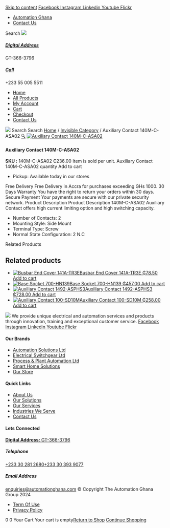 [Skip to content](https://store.automationghana.com/product/auxiliary-contact-140m-c-asa02/#content)
[ Facebook ](https://www.facebook.com/automationgh/) [ Instagram ](https://www.instagram.com/automationgh/) [ Linkedin ](https://www.linkedin.com/company/the-automation-ghana-limited/) [ Youtube ](https://www.youtube.com/channel/UCurrRDUSm5oIW39VXjn1u0w) [ Flickr ](https://www.flickr.com/photos/181794037@N07/)
  * [ Automation Ghana ](https://automationghana.com)
  * [ Contact Us ](https://store.automationghana.com/contact/)


Search
[ ![](https://store.automationghana.com/wp-content/uploads/2024/04/Website-TAGG-Logo-BLUE.png) ](https://store.automationghana.com/)
[ ](https://maps.app.goo.gl/m4xeaagWCNbLk4jM6)
#####  [ Digital Address ](https://maps.app.goo.gl/m4xeaagWCNbLk4jM6)
GT-366-3796 
[ ](tel:+233550055511)
#####  [ Call ](tel:+233550055511)
+233 55 005 5511 
  * [Home](https://store.automationghana.com/)
  * [All Products](https://store.automationghana.com/shop/)
  * [My Account](https://store.automationghana.com/my-account/)
  * [Cart](https://store.automationghana.com/cart/)
  * [Checkout](https://store.automationghana.com/checkout/)
  * [Contact Us](https://store.automationghana.com/contact/)


[![](https://store.automationghana.com/wp-content/uploads/2024/04/AutomationGhana_logo_white.png)](https://store.automationghana.com)
Search
Search
[Home](https://store.automationghana.com) / [Invisible Category](https://store.automationghana.com/product-category/invisible-category/) / Auxiliary Contact 140M-C-ASA02
[🔍](https://store.automationghana.com/product/auxiliary-contact-140m-c-asa02/)
[![Auxiliary Contact 140M-C-ASA02](https://store.automationghana.com/wp-content/uploads/2020/11/140M-C-ASA02.jpg)](https://store.automationghana.com/wp-content/uploads/2020/11/140M-C-ASA02.jpg)
####  Auxiliary Contact 140M-C-ASA02 
**SKU :** 140M-C-ASA02 
₵236.00
Item is sold per unit.
Auxiliary Contact 140M-C-ASA02 quantity
Add to cart
  * Pickup: Available today in our stores


Free Delivery 
Free Delivery in Accra for purchases exceeding GHs 1000. 
30 Days Warranty 
You have the right to return your orders within 30 days. 
Secure Payment 
Your payments are secure with our private security network. 
Product Description
Product Description
140M-C-ASA02 Auxiliary Contact offers high current limiting option and high switching capacity. 
  * Number of Contacts: 2
  * Mounting Style: Side Mount
  * Terminal Type: Screw
  * Normal State Configuration: 2 N.C


Related Products 
## Related products
  * [![Busbar End Cover 141A-TR3E](https://store.automationghana.com/wp-content/uploads/2020/12/141A-TR3E-300x300.jpg)Busbar End Cover 141A-TR3E ₵78.50 ](https://store.automationghana.com/product/busbar-end-cover-141a-tr3e/)
[Add to cart](https://store.automationghana.com/product/auxiliary-contact-140m-c-asa02/?add-to-cart=2977)
  * [![Base Socket 700-HN139](https://store.automationghana.com/wp-content/uploads/2020/12/700-HN139.jpg)Base Socket 700-HN139 ₵457.00 ](https://store.automationghana.com/product/base-socket-700-hn139/)
[Add to cart](https://store.automationghana.com/product/auxiliary-contact-140m-c-asa02/?add-to-cart=2971)
  * [![Auxiliary Contact 1492-ASPHS3](https://store.automationghana.com/wp-content/uploads/2020/12/1492-ASPHS3-300x300.jpg)Auxiliary Contact 1492-ASPHS3 ₵728.00 ](https://store.automationghana.com/product/auxiliary-contact-1492-asphs3/)
[Add to cart](https://store.automationghana.com/product/auxiliary-contact-140m-c-asa02/?add-to-cart=2969)
  * [![Auxiliary Contact 100-SD10M](https://store.automationghana.com/wp-content/uploads/2020/12/100-SD10M-300x300.jpg)Auxiliary Contact 100-SD10M ₵258.00 ](https://store.automationghana.com/product/auxiliary-contact-100-sd10m/)
[Add to cart](https://store.automationghana.com/product/auxiliary-contact-140m-c-asa02/?add-to-cart=2959)


![](https://store.automationghana.com/wp-content/uploads/2024/04/AutomationGhana_logo_white.png)
We provide unique electrical and automation services and products through innovation, training and exceptional customer service.
[ Facebook ](https://www.facebook.com/automationgh/) [ Instagram ](https://www.instagram.com/automationgh/) [ Linkedin ](https://www.linkedin.com/company/the-automation-ghana-limited/) [ Youtube ](https://www.youtube.com/channel/UCurrRDUSm5oIW39VXjn1u0w) [ Flickr ](https://www.flickr.com/photos/181794037@N07/)
#### Our Brands
  * [ Automation Solutions Ltd ](https://store.automationghana.com/product/auxiliary-contact-140m-c-asa02/)
  * [ Electrical Switchgear Ltd ](https://store.automationghana.com/product/auxiliary-contact-140m-c-asa02/)
  * [ Process & Plant Automation Ltd ](https://store.automationghana.com/product/auxiliary-contact-140m-c-asa02/)
  * [ Smart Home Solutions ](https://store.automationghana.com/product/auxiliary-contact-140m-c-asa02/)
  * [ Our Store ](https://store.automationghana.com/product/auxiliary-contact-140m-c-asa02/)


#### Quick Links
  * [ About Us ](https://store.automationghana.com/product/auxiliary-contact-140m-c-asa02/)
  * [ Our Solutions ](https://store.automationghana.com/product/auxiliary-contact-140m-c-asa02/)
  * [ Our Services ](https://store.automationghana.com/product/auxiliary-contact-140m-c-asa02/)
  * [ Industries We Serve ](https://store.automationghana.com/product/auxiliary-contact-140m-c-asa02/)
  * [ Contact Us ](https://store.automationghana.com/product/auxiliary-contact-140m-c-asa02/)


#### Lets Connected
[**Digital Address:** GT-366-3796](https://maps.app.goo.gl/m4xeaagWCNbLk4jM6)
#####  Telephone 
[ +233 30 281 2680](tel:+233302812680)[+233 30 393 9077](https://store.automationghana.com/product/auxiliary-contact-140m-c-asa02/+233303939077)
#####  Email Address 
enquiries@automationghana.com 
© Copyright The Automation Ghana Group 2024
  * [ Term Of Use ](https://store.automationghana.com/product/auxiliary-contact-140m-c-asa02/)
  * [ Privacy Policy ](https://store.automationghana.com/product/auxiliary-contact-140m-c-asa02/)


0
0
Your Cart
Your cart is empty[Return to Shop](https://store.automationghana.com/shop/)
[Continue Shopping](https://store.automationghana.com/product/auxiliary-contact-140m-c-asa02/)
